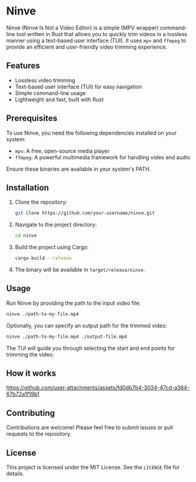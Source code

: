 # Ninve

Ninve (Ninve Is Not a Video Editor) is a simple (MPV wrapper) command-line tool written in Rust that allows you to quickly trim videos in a lossless manner using a text-based user interface (TUI). It uses `mpv` and `ffmpeg` to provide an efficient and user-friendly video trimming experience.

## Features
- Lossless video trimming
- Text-based user interface (TUI) for easy navigation
- Simple command-line usage
- Lightweight and fast, built with Rust

## Prerequisites
To use Ninve, you need the following dependencies installed on your system:
- `mpv`: A free, open-source media player
- `ffmpeg`: A powerful multimedia framework for handling video and audio

Ensure these binaries are available in your system's PATH.

## Installation
1. Clone the repository:
   ```bash
   git clone https://github.com/your-username/ninve.git
   ```
2. Navigate to the project directory:
   ```bash
   cd ninve
   ```
3. Build the project using Cargo:
   ```bash
   cargo build --release
   ```
4. The binary will be available in `target/release/ninve`.

## Usage
Run Ninve by providing the path to the input video file:

```bash
ninve ./path-to-my-file.mp4
```

Optionally, you can specify an output path for the trimmed video:

```bash
ninve ./path-to-my-file.mp4 ./output-file.mp4
```

The TUI will guide you through selecting the start and end points for trimming the video.

## How it works
https://github.com/user-attachments/assets/fd0db7b4-3034-47cd-a384-67b72a1f19b1


## Contributing
Contributions are welcome! Please feel free to submit issues or pull requests to the repository.

## License
This project is licensed under the MIT License. See the `LICENSE` file for details.
